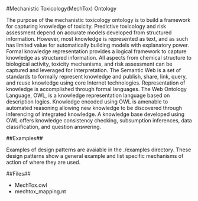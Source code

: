 #Mechanistic Toxicology(MechTox) Ontology

The purpose of the mechanistic toxicology ontology is to build a framework for
capturing knowledge of toxicity. Predictive toxicology and risk assessment
depend on accurate models developed from structured information. However, most
knowledge is represented as text, and as such has limited value for
automatically building models with explanatory power. Formal knowledge
representation provides a logical framework to capture knowledge as structured
information. All aspects from chemical structure to biological activity,
toxicity mechanisms, and risk assessment can be captured and leveraged for
interpretation.  The Semantic Web is a set of standards to formally represent
knowledge and publish, share, link, query, and reuse knowledge using core
Internet technologies. Representation of knowledge is accomplished through
formal languages. The Web Ontology Language, OWL, is a knowledge representation
language based on description logics. Knowledge encoded using OWL is amenable
to automated reasoning allowing new knowledge to be discovered through
inferencing of integrated knowledge. A knowledge base developed using OWL
offers knowledge consistency checking, subsumption inferences, data
classification, and question answering.

##Examples##

Examples of design patterns are avaiable in the ./examples directory. These
design patterns show a general example and list specific mechanisms of action of
where they are used.

##Files##

* MechTox.owl 
* mechtox_mapping.nt
